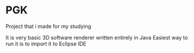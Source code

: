 PGK
===

Project that i made for my studying

It is very basic 3D software renderer written entirely in Java
Easiest way to run it is to import it to Eclipse IDE

